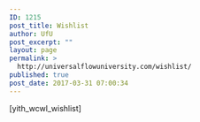 ```yaml
---
ID: 1215
post_title: Wishlist
author: UfU
post_excerpt: ""
layout: page
permalink: >
  http://universalflowuniversity.com/wishlist/
published: true
post_date: 2017-03-31 07:00:34
---
```

[yith_wcwl_wishlist]